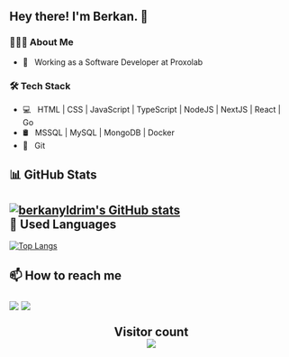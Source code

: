 <h2> Hey there! I'm Berkan. 👋</h2>
<h3> 👨🏻‍💻 About Me </h3>

- 💼 &nbsp; Working as a Software Developer at Proxolab


<h3>🛠 Tech Stack</h3>

- 💻 &nbsp; HTML | CSS | JavaScript | TypeScript | NodeJS | NextJS | React | Go
- 🛢 &nbsp; MSSQL | MySQL | MongoDB | Docker
- 🔧 &nbsp; Git 


📊 GitHub Stats
--- 
[![berkanyldrim's GitHub stats](https://github-readme-stats.vercel.app/api?username=berkanyldrim)](https://github.com/berkanyldrim/github-readme-stats)
<br>
 🚀 Used Languages
 ---
[![Top Langs](https://github-readme-stats.vercel.app/api/top-langs/?username=berkanyldrim)](https://github.com/berkanyldrim/github-readme-stats)


<h2> 📫 How to reach me

<p align='center'>

<a href="mailto:berkanyldrim@gmail.com"><img src="https://img.shields.io/badge/Gmail-e82a09.svg?&style=for-the-badge&logo=gmail&logoColor=white" /></a>
 <a href="https://www.linkedin.com/in/berkanyldrim"><img src="https://img.shields.io/badge/linkedin-%230077B5.svg?&style=for-the-badge&logo=linkedin&logoColor=white" /></a>
</p>  


<p align="center"> 
  Visitor count<br>
  <img src="https://profile-counter.glitch.me/berkanyldrim/count.svg" />
</p>

